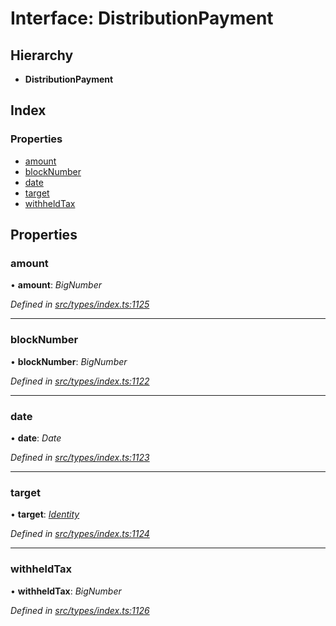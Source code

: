 # Interface: DistributionPayment

## Hierarchy

* **DistributionPayment**

## Index

### Properties

* [amount](distributionpayment.md#amount)
* [blockNumber](distributionpayment.md#blocknumber)
* [date](distributionpayment.md#date)
* [target](distributionpayment.md#target)
* [withheldTax](distributionpayment.md#withheldtax)

## Properties

###  amount

• **amount**: *BigNumber*

*Defined in [src/types/index.ts:1125](https://github.com/PolymathNetwork/polymesh-sdk/blob/da0f7fd7/src/types/index.ts#L1125)*

___

###  blockNumber

• **blockNumber**: *BigNumber*

*Defined in [src/types/index.ts:1122](https://github.com/PolymathNetwork/polymesh-sdk/blob/da0f7fd7/src/types/index.ts#L1122)*

___

###  date

• **date**: *Date*

*Defined in [src/types/index.ts:1123](https://github.com/PolymathNetwork/polymesh-sdk/blob/da0f7fd7/src/types/index.ts#L1123)*

___

###  target

• **target**: *[Identity](../classes/identity.md)*

*Defined in [src/types/index.ts:1124](https://github.com/PolymathNetwork/polymesh-sdk/blob/da0f7fd7/src/types/index.ts#L1124)*

___

###  withheldTax

• **withheldTax**: *BigNumber*

*Defined in [src/types/index.ts:1126](https://github.com/PolymathNetwork/polymesh-sdk/blob/da0f7fd7/src/types/index.ts#L1126)*
